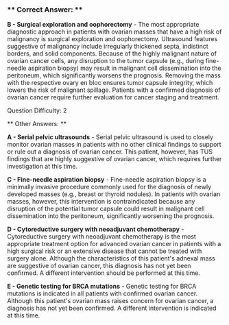 ### ** Correct Answer: **

**B - Surgical exploration and oophorectomy** - The most appropriate diagnostic approach in patients with ovarian masses that have a high risk of malignancy is surgical exploration and oophorectomy. Ultrasound features suggestive of malignancy include irregularly thickened septa, indistinct borders, and solid components. Because of the highly malignant nature of ovarian cancer cells, any disruption to the tumor capsule (e.g., during fine-needle aspiration biopsy) may result in malignant cell dissemination into the peritoneum, which significantly worsens the prognosis. Removing the mass with the respective ovary en bloc ensures tumor capsule integrity, which lowers the risk of malignant spillage. Patients with a confirmed diagnosis of ovarian cancer require further evaluation for cancer staging and treatment.

Question Difficulty: 2

** Other Answers: **

**A - Serial pelvic ultrasounds** - Serial pelvic ultrasound is used to closely monitor ovarian masses in patients with no other clinical findings to support or rule out a diagnosis of ovarian cancer. This patient, however, has TUS findings that are highly suggestive of ovarian cancer, which requires further investigation at this time.

**C - Fine-needle aspiration biopsy** - Fine-needle aspiration biopsy is a minimally invasive procedure commonly used for the diagnosis of newly developed masses (e.g., breast or thyroid nodules). In patients with ovarian masses, however, this intervention is contraindicated because any disruption of the potential tumor capsule could result in malignant cell dissemination into the peritoneum, significantly worsening the prognosis.

**D - Cytoreductive surgery with neoadjuvant chemotherapy** - Cytoreductive surgery with neoadjuvant chemotherapy is the most appropriate treatment option for advanced ovarian cancer in patients with a high surgical risk or an extensive disease that cannot be treated with surgery alone. Although the characteristics of this patient's adnexal mass are suggestive of ovarian cancer, this diagnosis has not yet been confirmed. A different intervention should be performed at this time.

**E - Genetic testing for BRCA mutations** - Genetic testing for BRCA mutations is indicated in all patients with confirmed ovarian cancer. Although this patient's ovarian mass raises concern for ovarian cancer, a diagnosis has not yet been confirmed. A different intervention is indicated at this time.

